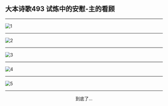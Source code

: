 
## 大本诗歌493 试炼中的安慰-主的看顾
        
<div id="aplayer0"></div>

---

<img alt="1" data-original="/data/d0492/1.png">

---

<img alt="2" data-original="/data/d0492/2.png">

---

<img alt="3" data-original="/data/d0492/3.png">

---

<img alt="4" data-original="/data/d0492/4.png">

---

<img alt="5" data-original="/data/d0492/5.png">

---

<p style="text-align: center">到底了...</p>

<script src="/js/dist-view.js"></script>

<script>
MAIN.id = 'd0492';
        
const ap0 = new APlayer({
    container: document.getElementById('aplayer0'),
    volume: 1,
    loop: 'none',
    preload: 'none',
    audio: [{
        name: '大本诗歌493.mp3',
        artist: '大本诗歌',
        url: 'https://res.wx.qq.com/voice/getvoice?mediaid=MzI0NTk3MDM5M18yMjQ3NDkzNjQ5',
        cover: '/favicon'
    }]
});
</script>
